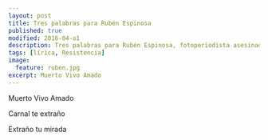```yaml
---
layout: post
title: Tres palabras para Rubén Espinosa
published: true
modified: 2016-04-o1
description: Tres palabras para Rubén Espinosa, fotoperiodista asesinado en Veracruz
tags: [lírica, Resistencia]
image:
  feature: ruben.jpg
excerpt: Muerto Vivo Amado
---
```

Muerto Vivo Amado

Carnal te extraño

Extraño tu mirada
